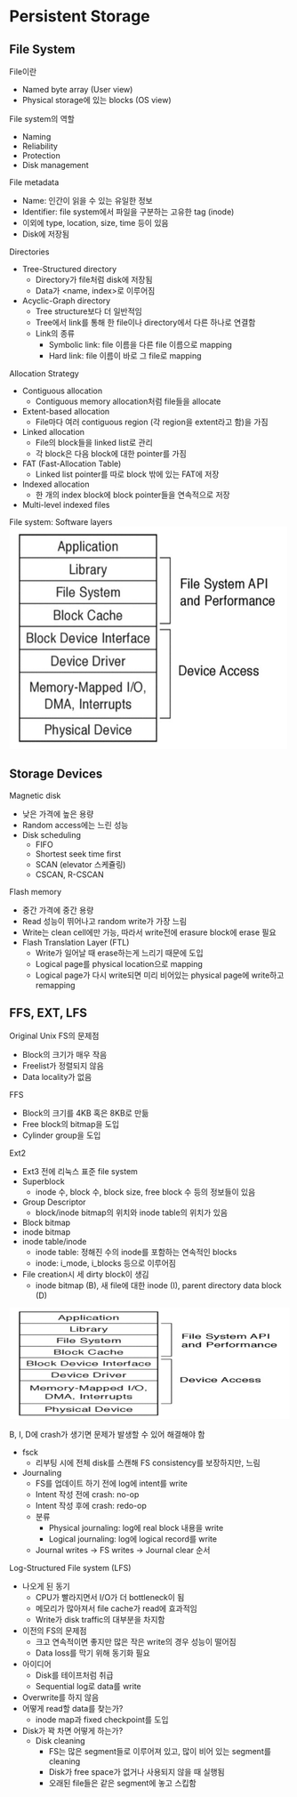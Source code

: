 # Persistent Storage
## File System
File이란
- Named byte array (User view)
- Physical storage에 있는 blocks (OS view)

File system의 역할
- Naming
- Reliability
- Protection
- Disk management

File metadata
- Name: 인간이 읽을 수 있는 유일한 정보
- Identifier: file system에서 파일을 구분하는 고유한 tag (inode)
- 이외에 type, location, size, time 등이 있음
- Disk에 저장됨

Directories
- Tree-Structured directory
    - Directory가 file처럼 disk에 저장됨
    - Data가 <name, index>로 이루어짐
- Acyclic-Graph directory
    - Tree structure보다 더 일반적임
    - Tree에서 link를 통해 한 file이나 directory에서 다른 하나로 연결함
    - Link의 종류
        - Symbolic link: file 이름을 다른 file 이름으로 mapping
        - Hard link: file 이름이 바로 그 file로 mapping

Allocation Strategy  
- Contiguous allocation
    - Contiguous memory allocation처럼 file들을 allocate
- Extent-based allocation
    - File마다 여러 contiguous region (각 region을 extent라고 함)을 가짐
- Linked allocation
    - File의 block들을 linked list로 관리
    - 각 block은 다음 block에 대한 pointer를 가짐
- FAT (Fast-Allocation Table)
    - Linked list pointer를 따로 block 밖에 있는 FAT에 저장
- Indexed allocation
    - 한 개의 index block에 block pointer들을 연속적으로 저장
- Multi-level indexed files

File system: Software layers   
<img src = "https://github.com/eomhs/TIL/blob/main/figures/Software%20layers.PNG" width="500" height="400"/>   

## Storage Devices
Magnetic disk
- 낮은 가격에 높은 용량
- Random access에는 느린 성능
- Disk scheduling
    - FIFO
    - Shortest seek time first
    - SCAN (elevator 스케쥴링)
    - CSCAN, R-CSCAN

Flash memory
- 중간 가격에 중간 용량
- Read 성능이 뛰어나고 random write가 가장 느림
- Write는 clean cell에만 가능, 따라서 write전에 erasure block에 erase 필요
- Flash Translation Layer (FTL)
    - Write가 일어날 때 erase하는게 느리기 때문에 도입
    - Logical page를 physical location으로 mapping
    - Logical page가 다시 write되면 미리 비어있는 physical page에 write하고 remapping

## FFS, EXT, LFS
Original Unix FS의 문제점
- Block의 크기가 매우 작음
- Freelist가 정렬되지 않음
- Data locality가 없음

FFS
- Block의 크기를 4KB 혹은 8KB로 만듦
- Free block의 bitmap을 도입
- Cylinder group을 도입

Ext2
- Ext3 전에 리눅스 표준 file system
- Superblock
    - inode 수, block 수, block size, free block 수 등의 정보들이 있음
- Group Descriptor
    - block/inode bitmap의 위치와 inode table의 위치가 있음
- Block bitmap
- inode bitmap
- inode table/inode
    - inode table: 정해진 수의 inode를 포함하는 연속적인 blocks
    - inode: i_mode, i_blocks 등으로 이루어짐
- File creation시 세 dirty block이 생김
    - inode bitmap (B), 새 file에 대한 inode (I), parent directory data block (D)

<img src = "https://github.com/eomhs/TIL/blob/main/figures/Software%20layers.PNG" width="600" height="200"/>

B, I, D에 crash가 생기면 문제가 발생할 수 있어 해결해야 함  
- fsck
    - 리부팅 시에 전체 disk를 스캔해 FS consistency를 보장하지만, 느림
- Journaling
    - FS를 업데이트 하기 전에 log에 intent를 write
    - Intent 작성 전에 crash: no-op
    - Intent 작성 후에 crash: redo-op
    - 분류
        - Physical journaling: log에 real block 내용을 write
        - Logical journaling: log에 logical record를 write
    - Journal writes -> FS writes -> Journal clear 순서

Log-Structured File system (LFS)
- 나오게 된 동기
    - CPU가 빨라지면서 I/O가 더 bottleneck이 됨
    - 메모리가 많아져서 file cache가 read에 효과적임
    - Write가 disk traffic의 대부분을 차지함
- 이전의 FS의 문제점
    - 크고 연속적이면 좋지만 많은 작은 write의 경우 성능이 떨어짐
    - Data loss를 막기 위해 동기화 필요
- 아이디어 
    - Disk를 테이프처럼 취급
    - Sequential log로 data를 write
- Overwrite를 하지 않음
- 어떻게 read할 data를 찾는가?
    - inode map과 fixed checkpoint를 도입
- Disk가 꽉 차면 어떻게 하는가?
    - Disk cleaning
        - FS는 많은 segment들로 이루어져 있고, 많이 비어 있는 segment를 cleaning
        - Disk가 free space가 없거나 사용되지 않을 때 실행됨
        - 오래된 file들은 같은 segment에 놓고 스킵함
